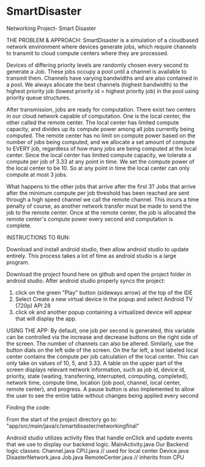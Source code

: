 # SmartDisaster
Networking Project- Smart Disaster

THE PROBLEM & APPROACH:
SmartDisaster is a simulation of a cloudbased network environment where devices generate jobs, which require channels to transmit to cloud compute centers where they are processed.

Devices of differing priority levels are randomly chosen every second to generate a Job. These jobs occupy a pool until a channel is available to transmit them. Channels have varying bandwidths and are also contained in a pool. We always allocate the best channels (highest bandwidth) to the highest priority job (lowest priority id = highest priority job) in the pool using priority queue structures.

After transmission, jobs are ready for computation. There exist two centers in our cloud network capable of computation. One is the local center, the other called the remote center. The local center has limited compute capacity, and divides up its compute power among all jobs currently being computed. The remote center has no limit on compute power based on the number of jobs being computed, and we allocate a set amount of compute to EVERY job, regardless of how many jobs are being computed at the local center. Since the local center has limited compute capacity, we tolerate a compute per job of 3.33 at any point in time. We set the compute power of the local center to be 10. So at any point in time the local center can only compute at most 3 jobs. 

What happens to the other jobs that arrive after the first 3? Jobs that arrive after the minimum compute per job threshold has been reached are sent through a high speed channel we call the remote channel. This incurs a time penalty of course, as another network transfer must be made to send the job to the remote center. Once at the remote center, the job is allocated the remote center's compute power every second and computation is complete.

INSTRUCTIONS TO RUN:

Download and install android studio, then allow android studio to update entirely. This process takes a lot of time as android studio is a large program.

Download the project found here on github and open the project folder in android studio.
After android studio properly syncs the project:
1) click on the green "Play" button (sideways arrow) at the top of the IDE
2) Select Create a new virtual device in the popup and select Android TV (720p) API 28
3) click ok and another popup containing a virtualized device will appear that will display the app.

USING THE APP:
By default, one job per second is generated, this variable can be controlled via the increase and decrease buttons on the right side of the screen.
The number of channels can also be altered. Similarly, use the button dials on the left side of the screen.
On the far left, a text labeled local center contains the compute per job calculation of the local center. This can only take on values of 10, 5, and 3.33.
A table on the upper part of the screen displays relevant network information, such as job id, device id, priority, state (waiting, transferring, interrupted, computing, completed), network time, compute time, location (job pool, channel, local center, remote center), and progress.
A pause button is also implemented to allow the user to see the entire table without changes being applied every second

Finding the code:
  
  From the start of the project directory go to: "app/src/main/java/c/smartdisaster/networkingfinal"

  Android studio utilizes activity files that handle onClick and update events that we use to display our backend logic.
    MainActivity.java
  Our Backend logic classes:
    Channel.java
    CPU.java // used for local center
    Device.java
    DisasterNetwork.java
    Job.java
    RemoteCenter.java // inherits from CPU
    
